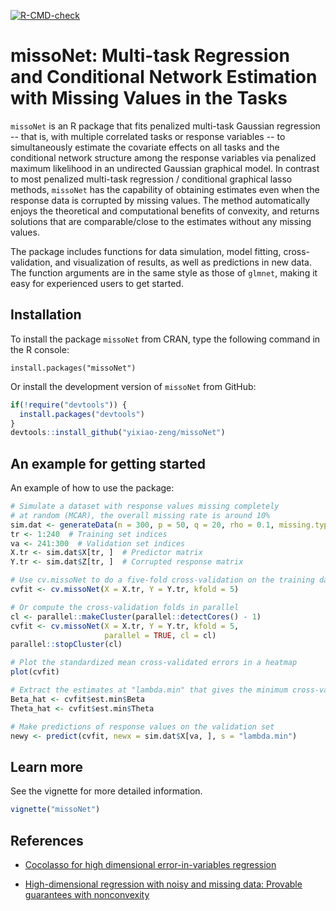 <!-- badges: start -->
[![R-CMD-check](https://github.com/yixiao-zeng/missoNet/actions/workflows/R-CMD-check.yaml/badge.svg)](https://github.com/yixiao-zeng/missoNet/actions/workflows/R-CMD-check.yaml)
<!-- badges: end -->

# missoNet: Multi-task Regression and Conditional Network Estimation with Missing Values in the Tasks

`missoNet` is an R package that fits penalized multi-task Gaussian regression -- that is, with multiple 
correlated tasks or response variables -- to simultaneously estimate the covariate effects on all tasks 
and the conditional network structure among the response variables via penalized maximum likelihood in 
an undirected Gaussian graphical model. In contrast to most penalized multi-task regression / conditional 
graphical lasso methods, `missoNet` has the capability of obtaining estimates even when the response data 
is corrupted by missing values. The method automatically enjoys the theoretical and computational benefits 
of convexity, and returns solutions that are comparable/close to the estimates without any missing values.

The package includes functions for data simulation, model fitting, cross-validation, and visualization of 
results, as well as predictions in new data. The function arguments are in the same style as those of 
`glmnet`, making it easy for experienced users to get started.


## Installation

To install the package `missoNet` from CRAN, type the following command in the R console:

```{r}
install.packages("missoNet")
```

Or install the development version of `missoNet` from GitHub:

```r
if(!require("devtools")) {
  install.packages("devtools")
}
devtools::install_github("yixiao-zeng/missoNet")
```


## An example for getting started

An example of how to use the package:

```r
# Simulate a dataset with response values missing completely 
# at random (MCAR), the overall missing rate is around 10%
sim.dat <- generateData(n = 300, p = 50, q = 20, rho = 0.1, missing.type = "MCAR")
tr <- 1:240  # Training set indices
va <- 241:300  # Validation set indices
X.tr <- sim.dat$X[tr, ]  # Predictor matrix
Y.tr <- sim.dat$Z[tr, ]  # Corrupted response matrix

# Use cv.missoNet to do a five-fold cross-validation on the training data
cvfit <- cv.missoNet(X = X.tr, Y = Y.tr, kfold = 5)

# Or compute the cross-validation folds in parallel
cl <- parallel::makeCluster(parallel::detectCores() - 1)
cvfit <- cv.missoNet(X = X.tr, Y = Y.tr, kfold = 5,
                     parallel = TRUE, cl = cl)
parallel::stopCluster(cl)

# Plot the standardized mean cross-validated errors in a heatmap
plot(cvfit)

# Extract the estimates at "lambda.min" that gives the minimum cross-validated error
Beta_hat <- cvfit$est.min$Beta
Theta_hat <- cvfit$est.min$Theta

# Make predictions of response values on the validation set
newy <- predict(cvfit, newx = sim.dat$X[va, ], s = "lambda.min")
```


## Learn more

See the vignette for more detailed information.

```r
vignette("missoNet")
```


## References

- [Cocolasso for high dimensional error-in-variables regression](https://arxiv.org/pdf/1510.07123.pdf)

- [High-dimensional regression with noisy and missing data: Provable guarantees with nonconvexity](https://arxiv.org/pdf/1109.3714.pdf)


